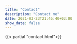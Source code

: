```yaml
---
title: "Contact"
description: "Contact me"
date: 2021-03-23T21:46:40+03:00
show_date: false
---
```

{{< partial "contact.html">}}